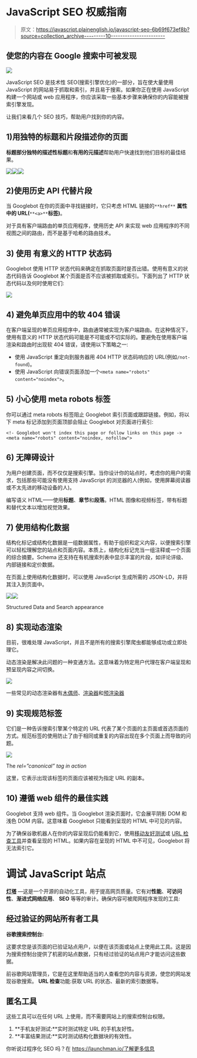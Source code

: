 # JavaScript SEO 权威指南

> 原文：<https://javascript.plainenglish.io/javascript-seo-6b69f673ef8b?source=collection_archive---------10----------------------->

## 使您的内容在 Google 搜索中可被发现

![](img/1677b1f813652c98691aa81f57727f6d.png)

JavaScript SEO 是技术性 SEO(搜索引擎优化)的一部分，旨在使大量使用 JavaScript 的网站易于抓取和索引，并且易于搜索。如果你正在使用 JavaScript 构建一个网站或 web 应用程序，你应该采取一些基本步骤来确保你的内容能被搜索引擎发现。

让我们来看几个 SEO 技巧，帮助用户找到你的内容。

## 1)用独特的标题和片段描述你的页面

**标题部分独特的描述性标题**和**有用的元描述**帮助用户快速找到他们目标的最佳结果。

![](img/39752631c7c3316a3ee42bdb054c229b.png)![](img/5e725c05df583fc1f06e383b7f25afa0.png)![](img/ff4537d19d0b540ce68c9849f75575f2.png)

## **2)使用历史 API 代替片段**

当 Googlebot 在你的页面中寻找链接时，它只考虑 HTML 链接的`**href**` **属性中的 URL(**`**<a>**`**标签)**。

对于具有客户端路由的单页应用程序，使用历史 API 来实现 web 应用程序的不同视图之间的路由，而不是基于哈希的路由技术。

## 3) **使用** **有意义的 HTTP 状态码**

Googlebot 使用 HTTP 状态代码来确定在抓取页面时是否出错。使用有意义的状态代码告诉 Googlebot 某个页面是否不应该被抓取或索引。下面列出了 HTTP 状态代码以及何时使用它们:

![](img/8709098dc93062d3165a4d276aabf29a.png)

## 4) **避免单页应用中的软 404 错误**

在客户端呈现的单页应用程序中，路由通常被实现为客户端路由。在这种情况下，使用有意义的 HTTP 状态代码可能是不可能或不切实际的。要避免在使用客户端渲染和路由时出现软 404 错误，请使用以下策略之一:

*   使用 JavaScript 重定向到服务器用 404 HTTP 状态码响应的 URL(例如`/not-found`)。
*   使用 JavaScript 向错误页面添加一个`<meta name="robots" content="noindex">`。

## 5) **小心使用 meta robots 标签**

你可以通过 meta robots 标签阻止 Googlebot 索引页面或跟踪链接。例如，将以下 meta 标记添加到页面顶部会阻止 Googlebot 对页面进行索引:

```
<!- Googlebot won't index this page or follow links on this page ->
<meta name="robots" content="noindex, nofollow">
```

## 6) **无障碍设计**

为用户创建页面，而不仅仅是搜索引擎。当你设计你的站点时，考虑你的用户的需求，包括那些可能没有使用支持 JavaScript 的浏览器的人(例如，使用屏幕阅读器或不太先进的移动设备的人)。

编写语义 HTML——使用**标题**、**章节**和**段落**。HTML 图像和视频标签，带有标题和替代文本以增加视觉效果。

## 7) **使用结构化数据**

结构化标记或结构化数据是一组数据属性，有助于组织和定义内容，以便搜索引擎可以轻松理解您的站点和页面内容。本质上，结构化标记充当一组注释或一个页面的综合摘要。Schema 还支持在有机搜索列表中显示丰富的片段，如评论评级、内部链接和定价数据。

在页面上使用结构化数据时，可以使用 JavaScript 生成所需的 JSON-LD，并将其注入到页面中。

![](img/7cd43f3471dc5d367d1c9fb28c1a71e6.png)![](img/e46a0c1e5ce28cf314a5e83702741f32.png)

Structured Data and Search appearance

## 8) **实现动态渲染**

目前，很难处理 JavaScript，并且不是所有的搜索引擎爬虫都能够成功或立即处理它。

动态渲染是解决此问题的一种变通方法。这意味着为特定用户代理在客户端呈现和预呈现内容之间切换。

![](img/888b20c156c0329170cd2bbeb2444a36.png)

一些常见的动态渲染器有[木偶师](https://developers.google.com/web/tools/puppeteer/get-started)、[渲染器](https://github.com/GoogleChrome/rendertron#installing--deploying)和[预渲染器](https://prerender.io/)

## 9) **实现规范标签**

它们是一种告诉搜索引擎某个特定的 URL 代表了某个页面的主页面或首选页面的方式。规范标签的使用防止了由于相同或重复的内容出现在多个页面上而导致的问题。

![](img/6c6cf480e3b8a5c80bba8fd469c9da2e.png)

The *rel=”canonical” tag in action*

这里，它表示出现该标签的页面应该被视为指定 URL 的副本。

## 10) **遵循 web 组件的最佳实践**

Googlebot 支持 web 组件。当 Googlebot 渲染页面时，它会展平阴影 DOM 和浅色 DOM 内容。这意味着 Googlebot 只能看到呈现的 HTML 中可见的内容。

为了确保谷歌机器人在你的内容呈现后仍能看到它，使用[移动友好测试](https://g.co/mobilefriendly)或 [URL 检查工具](https://support.google.com/webmasters/answer/9012289)并查看呈现的 HTML。如果内容在呈现的 HTML 中不可见，Googlebot 将无法索引它。

# 调试 JavaScript 站点

[**灯塔**](https://github.com/GoogleChrome/lighthouse) —这是一个开源的自动化工具，用于提高网页质量。它有对**性能**、**可访问性**、**渐进式网络应用**、 **SEO** 等等的审计。确保内容可被爬网程序发现的工具:

## 经过验证的网站所有者工具

**谷歌搜索控制台:**

这要求您是该页面的已验证站点用户，以便在该页面或站点上使用此工具。这是因为搜索控制台提供了机密的站点数据，只有经过验证的站点用户才能访问这些数据。

前谷歌网站管理员，它是在这里帮助适当的人查看您的内容与资源，使您的网站发现谷歌搜索。 **URL 检查**功能:获取 URL 的状态、最新的索引数据等。

## 匿名工具

这些工具可以在任何 URL 上使用，而不需要网站上的搜索控制台权限。

1.  **手机友好测试:**实时测试特定 URL 的手机友好性。
2.  **丰富结果测试:**实时测试结构化数据块的有效性。

你听说过程序化 SEO 吗？在 https://launchman.io/了解更多信息